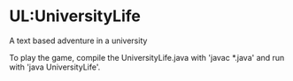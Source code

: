 # UL:UniversityLife
 A text based adventure in a university

 To play the game, compile the UniversityLife.java with 'javac *.java' and run with 'java UniversityLife'.
